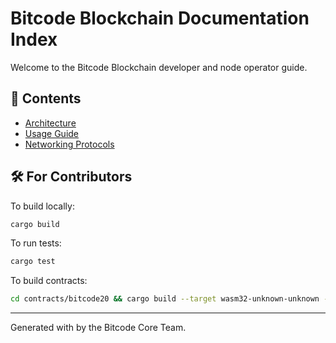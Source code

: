 # Bitcode Blockchain Documentation Index

Welcome to the Bitcode Blockchain developer and node operator guide.

## 📂 Contents
- [Architecture](architecture.md)
- [Usage Guide](usage.md)
- [Networking Protocols](networking.md)

## 🛠 For Contributors
To build locally:
```bash
cargo build
```
To run tests:
```bash
cargo test
```
To build contracts:
```bash
cd contracts/bitcode20 && cargo build --target wasm32-unknown-unknown --release
```

---
Generated with by the Bitcode Core Team.

